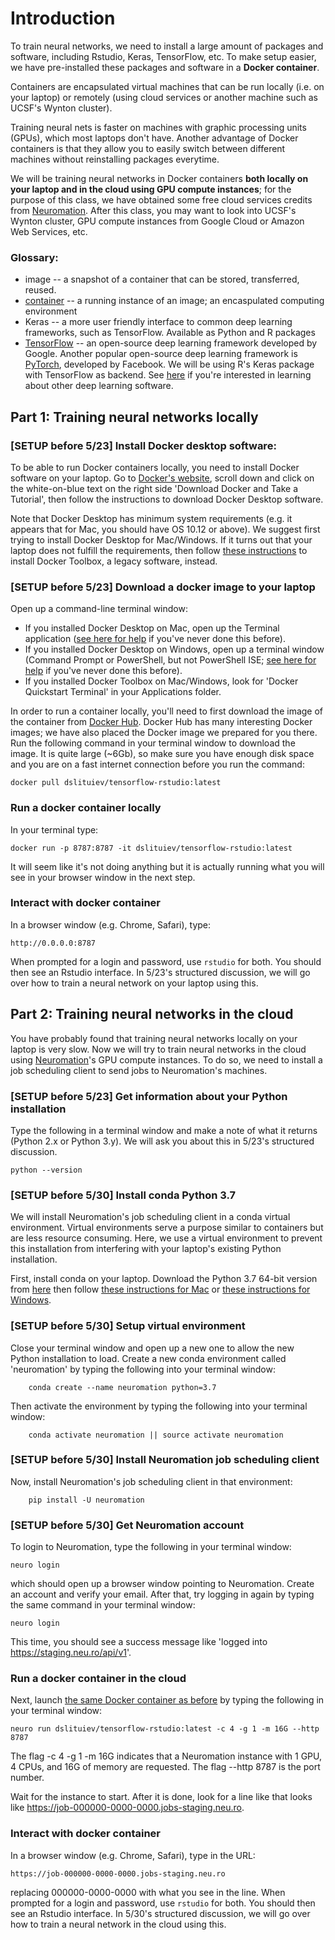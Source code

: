 # Introduction
To train neural networks, we need to install a large amount of packages and software, including Rstudio, Keras, TensorFlow, etc. To make setup easier, we have pre-installed these packages and software in a **Docker container**. 

Containers are encapsulated virtual machines that can be run locally (i.e. on your laptop) or remotely (using cloud services or another machine such as UCSF's Wynton cluster).

Training neural nets is faster on machines with graphic processing units (GPUs), which most laptops don't have. Another advantage of Docker containers is that they allow you to easily switch between different machines without reinstalling packages everytime. 

We will be training neural networks in Docker containers **both locally on your laptop and in the cloud using GPU compute instances**; for the purpose of this class, we have obtained some free cloud services credits from [Neuromation](https://neu.ro). After this class, you may want to look into UCSF's Wynton cluster, GPU compute instances from Google Cloud or Amazon Web Services, etc.

### Glossary: 
- image -- a snapshot of a container that can be stored, transferred, reused.
- [container](https://en.wikipedia.org/wiki/OS-level_virtualisation) -- a running instance of an image; an encaspulated computing environment
- Keras -- a more user friendly interface to common deep learning frameworks, such as TensorFlow. Available as Python and R packages
- [TensorFlow](https://en.wikipedia.org/wiki/TensorFlow) -- an open-source deep learning framework developed by Google. Another popular open-source deep learning framework is [PyTorch](https://en.wikipedia.org/wiki/PyTorch), developed by Facebook. We will be using R's Keras package with TensorFlow as backend. See [here](https://en.wikipedia.org/wiki/Comparison_of_deep-learning_software) if you're interested in learning about other deep learning software.

## Part 1: Training neural networks locally
### [SETUP before 5/23] Install Docker desktop software:
To be able to run Docker containers locally, you need to install Docker software on your laptop.
Go to [Docker's website](https://www.docker.com/get-started), scroll down and click on the white-on-blue text on the right side 'Download Docker and Take a Tutorial', then follow the instructions to download Docker Desktop software. 

Note that Docker Desktop has minimum system requirements (e.g. it appears that for Mac, you should have OS 10.12 or above). We suggest first trying to install Docker Desktop for Mac/Windows. If it turns out that your laptop does not fulfill the requirements, then follow [these instructions](https://docs.docker.com/v17.12/toolbox/overview/) to install Docker Toolbox, a legacy software, instead. 

### [SETUP before 5/23] Download a docker image to your laptop
Open up a command-line terminal window:
- If you installed Docker Desktop on Mac, open up the Terminal application ([see here for help](https://macpaw.com/how-to/use-terminal-on-mac) if you've never done this before).  
- If you installed Docker Desktop on Windows, open up a terminal window (Command Prompt or PowerShell, but not PowerShell ISE; [see here for help](https://www.youtube.com/watch?v=YdDngaoD1WE) if you've never done this before).
- If you installed Docker Toolbox on Mac/Windows, look for 'Docker Quickstart Terminal' in your Applications folder.

In order to run a container locally, you'll need to first download the image of the container from [Docker Hub](https://hub.docker.com/). Docker Hub has many interesting Docker images; we have also placed the Docker image we prepared for you there. Run the following command in your terminal window to download the image. It is quite large (~6Gb), so make sure you have enough disk space and you are on a fast internet connection before you run the command:

    docker pull dslituiev/tensorflow-rstudio:latest

### Run a docker container locally
In your terminal type:

    docker run -p 8787:8787 -it dslituiev/tensorflow-rstudio:latest

It will seem like it's not doing anything but it is actually running what you will see in your browser window in the next step.

### Interact with docker container
In a browser window (e.g. Chrome, Safari), type:
    
    http://0.0.0.0:8787 

When prompted for a login and password, use `rstudio` for both. You should then see an Rstudio interface. In 5/23's structured discussion, we will go over how to train a neural network on your laptop using this. 

## Part 2: Training neural networks in the cloud
You have probably found that training neural networks locally on your laptop is very slow. Now we will try to train neural networks in the cloud using [Neuromation](https://neu.ro)'s GPU compute instances. To do so, we need to install a job scheduling client to send jobs to Neuromation's machines. 

### [SETUP before 5/23] Get information about your Python installation
Type the following in a terminal window and make a note of what it returns (Python 2.x or Python 3.y). We will ask you about this in 5/23's structured discussion.
    
    python --version
    
### [SETUP before 5/30] Install conda Python 3.7
We will install Neuromation's job scheduling client in a conda virtual environment. Virtual environments serve a purpose similar to containers but are less resource consuming. Here, we use a virtual environment to prevent this installation from interfering with your laptop's existing Python installation. 

First, install conda on your laptop. Download the Python 3.7 64-bit version from [here](https://docs.conda.io/en/latest/miniconda.html) then follow [these instructions for Mac](https://conda.io/projects/conda/en/latest/user-guide/install/windows.html) or [these instructions for Windows](https://conda.io/projects/conda/en/latest/user-guide/install/windows.html).

### [SETUP before 5/30] Setup virtual environment
Close your terminal window and open up a new one to allow the new Python installation to load. Create a new conda environment called 'neuromation' by typing the following into your terminal window:

        conda create --name neuromation python=3.7
        
Then activate the environment by typing the following into your terminal window:

        conda activate neuromation || source activate neuromation

### [SETUP before 5/30] Install Neuromation job scheduling client 
Now, install Neuromation's job scheduling client in that environment:

        pip install -U neuromation

### [SETUP before 5/30] Get Neuromation account 

To login to Neuromation, type the following in your terminal window:

    neuro login

which should open up a browser window pointing to Neuromation. Create an account and verify your email. After that, try logging in again by typing the same command in your terminal window:

    neuro login
    
This time, you should see a success message like 'logged into https://staging.neu.ro/api/v1'.

### Run a docker container in the cloud
Next, launch [the same Docker container as before](https://cloud.docker.com/repository/docker/dslituiev/tensorflow-rstudio/) by typing the following in your terminal window:

    neuro run dslituiev/tensorflow-rstudio:latest -c 4 -g 1 -m 16G --http 8787 
    
The flag -c 4 -g 1 -m 16G indicates that a Neuromation instance with 1 GPU, 4 CPUs, and 16G of memory are requested. The flag --http 8787 is the port number. 

Wait for the instance to start. After it is done, look for a line like that looks like https://job-000000-0000-0000.jobs-staging.neu.ro.

### Interact with docker container
In a browser window (e.g. Chrome, Safari), type in the URL:
    
    https://job-000000-0000-0000.jobs-staging.neu.ro

replacing 000000-0000-0000 with what you see in the line. When prompted for a login and password, use `rstudio` for both. You should then see an Rstudio interface. In 5/30's structured discussion, we will go over how to train a neural network in the cloud using this. 
